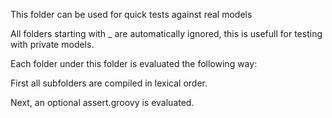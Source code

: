 This folder can be used for quick tests against real models

All folders starting with _ are automatically ignored, this is usefull
for testing with private models.

Each folder under this folder is evaluated the following way:

First all subfolders are compiled in lexical order.

Next, an optional assert.groovy is evaluated.